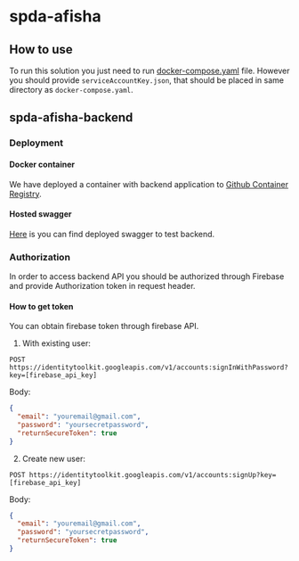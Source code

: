 # spda-afisha

## How to use

To run this solution you just need to run [docker-compose.yaml](./docker-compose.yaml) file.
However you should provide `serviceAccountKey.json`, that should be placed in same directory as `docker-compose.yaml`.

## spda-afisha-backend

### Deployment

#### Docker container

We have deployed a container with backend application to [Github Container Registry](https://github.com/rationalf/spdaa/pkgs/container/my-build-backend).

#### Hosted swagger

[Here](http://51.250.91.163/swagger-ui) is you can find deployed swagger to test backend.

### Authorization

In order to access backend API you should be authorized through Firebase and provide Authorization token in request header.

#### How to get token

You can obtain firebase token through firebase API.

1. With existing user:

`POST https://identitytoolkit.googleapis.com/v1/accounts:signInWithPassword?key=[firebase_api_key]`

Body:
```json
{
  "email": "youremail@gmail.com",
  "password": "yoursecretpassword",
  "returnSecureToken": true
}
```

2. Create new user:

`POST https://identitytoolkit.googleapis.com/v1/accounts:signUp?key=[firebase_api_key]`

Body:
```json
{
  "email": "youremail@gmail.com",
  "password": "yoursecretpassword",
  "returnSecureToken": true
}
```
